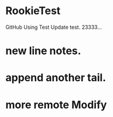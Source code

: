 # RookieTest
GitHub Using Test
Update test. 23333...
# new line notes.
# append another tail.
# more remote Modify


